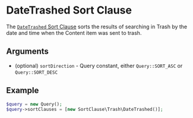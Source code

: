 # DateTrashed Sort Clause

The [`DateTrashed` Sort Clause](../../api/php_api/php_api_reference/classes/Ibexa-Contracts-Core-Repository-Values-Content-Query-SortClause-Trash-DateTrashed.html)
sorts the results of searching in Trash by the date and time when the Content item was sent to trash.

## Arguments

- (optional) `sortDirection` - Query constant, either `Query::SORT_ASC` or `Query::SORT_DESC`

## Example

``` php
$query = new Query();
$query->sortClauses = [new SortClause\Trash\DateTrashed()];
```
